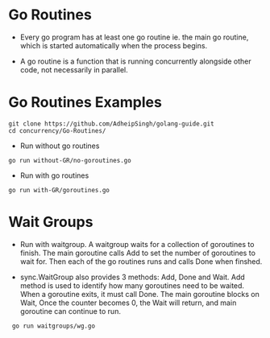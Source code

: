 # Go Routines

- Every go program has at least one go routine ie. the main go routine, which is started automatically when the process begins. 

- A go routine is a function that is running concurrently alongside other code, not necessarily in parallel. 

# Go Routines Examples 

```
git clone https://github.com/AdheipSingh/golang-guide.git
cd concurrency/Go-Routines/
```
- Run without go routines

```
go run without-GR/no-goroutines.go 
```

- Run with go routines

```
go run with-GR/goroutines.go 
```
# Wait Groups

- Run with waitgroup. A waitgroup waits for a collection of goroutines to finish. The main goroutine calls Add to set the number of goroutines to wait for. Then each of the go routines runs and calls Done when finshed.

- sync.WaitGroup also provides 3 methods: Add, Done and Wait. Add method is used to identify how many goroutines need to be waited. When a goroutine exits, it must call Done. The main goroutine blocks on Wait, Once the counter becomes 0, the Wait will return, and main goroutine can continue to run.

```
 go run waitgroups/wg.go
```
